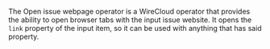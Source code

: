 The Open issue webpage operator is a WireCloud operator that provides the ability to open browser tabs with the input issue website.
It opens the `link` property of the input item, so it can be used with anything that has said property.